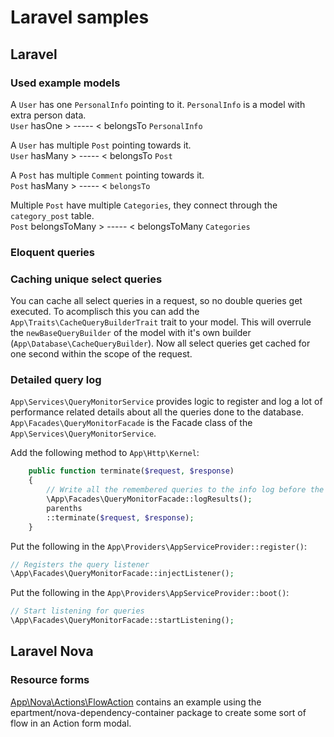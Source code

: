 # Laravel samples

## Laravel

### Used example models
A ```User``` has one ```PersonalInfo``` pointing to it. ```PersonalInfo``` is a model with extra person data.   
```User``` hasOne > ----- < belongsTo ```PersonalInfo```   

A ```User``` has multiple ```Post``` pointing towards it.   
```User``` hasMany > ----- < belongsTo ```Post```   

A ```Post``` has multiple ```Comment``` pointing towards it.   
```Post``` hasMany > ----- < ```belongsTo```   

Multiple ```Post``` have multiple ```Categories```, they connect through the ```category_post``` table.    
```Post``` belongsToMany > ----- < belongsToMany ```Categories``` 

### Eloquent queries


### Caching unique select queries

You can cache all select queries in a request, so no double queries get executed. To acomplisch this you can add the ```App\Traits\CacheQueryBuilderTrait``` trait to your model. This will overrule the ```newBaseQueryBuilder``` of the model with it's own builder (```App\Database\CacheQueryBuilder```).
Now all select queries get cached for one second within the scope of the request.

### Detailed query log

```App\Services\QueryMonitorService``` provides logic to register and log a lot of performance related details about all the queries done to the database.
```App\Facades\QueryMonitorFacade``` is the Facade class of the ```App\Services\QueryMonitorService```. 

Add the following method to ```App\Http\Kernel```:
```php
    public function terminate($request, $response)
    {
        // Write all the remembered queries to the info log before the request exits.
        \App\Facades\QueryMonitorFacade::logResults();
        parenths
        ::terminate($request, $response);
    }
```

Put the following in the ```App\Providers\AppServiceProvider::register()```:
```php
// Registers the query listener
\App\Facades\QueryMonitorFacade::injectListener();
```

Put the following in the ```App\Providers\AppServiceProvider::boot()```:
```php
// Start listening for queries
\App\Facades\QueryMonitorFacade::startListening();
```

## Laravel Nova

### Resource forms
[App\Nova\Actions\FlowAction](#) contains an example using the epartment/nova-dependency-container package to create some sort of flow in an Action form modal.
